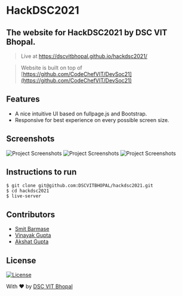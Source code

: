 # HackDSC2021

## The website for HackDSC2021 by DSC VIT Bhopal.

> Live at https://dscvitbhopal.github.io/hackdsc2021/

> Website is built on top of [https://github.com/CodeChefVIT/DevSoc21](https://github.com/CodeChefVIT/DevSoc21)

## Features

- A nice intuitive UI based on fullpage.js and Bootstrap.
- Responsive for best experience on every possible screen size.

## Screenshots

<img src="https://user-images.githubusercontent.com/24913006/99283067-821c6a00-285a-11eb-8c8d-651144b680a6.png" alt="Project Screenshots">
<img src="https://user-images.githubusercontent.com/24913006/99283208-b1cb7200-285a-11eb-963d-f2352561cc3b.png" alt="Project Screenshots">
<img src="https://user-images.githubusercontent.com/24913006/99283355-e8a18800-285a-11eb-9bbb-c8a427aeafc5.png" alt="Project Screenshots">

## Instructions to run

```
$ git clone git@github.com:DSCVITBHOPAL/hackdsc2021.git
$ cd hackdsc2021
$ live-server
```

## Contributors

- <a href="https://github.com/smitbarmase">Smit Barmase</a>
- <a href="https://github.com/gvinayakgupta">Vinayak Gupta</a>
- <a href="https://github.com/akshatvg">Akshat Gupta</a>

## License

[![License](http://img.shields.io/:license-mit-blue.svg?style=flat-square)](http://badges.mit-license.org)

With :heart: by <a href="http://www.dscvitbhopal.github.io" target="_blank">DSC VIT Bhopal</a>

